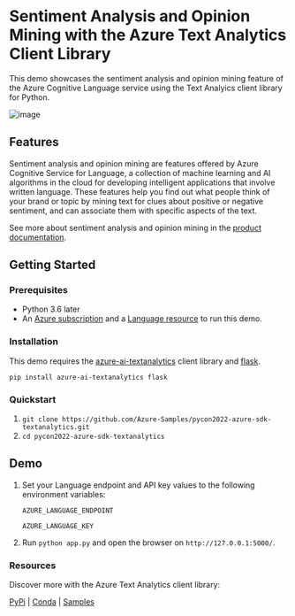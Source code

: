 # Sentiment Analysis and Opinion Mining with the Azure Text Analytics Client Library

This demo showcases the sentiment analysis and opinion mining feature of the Azure Cognitive Language service using the Text Analyics client library for Python.

![image](https://user-images.githubusercontent.com/31998003/165418390-1045c654-cb64-452b-9a48-cdece73b0ce3.png)

## Features

Sentiment analysis and opinion mining are features offered by Azure Cognitive Service for Language, a collection of machine learning and AI algorithms in the cloud for developing intelligent applications that involve written language. These features help you find out what people think of your brand or topic by mining text for clues about positive or negative sentiment, and can associate them with specific aspects of the text.

See more about sentiment analysis and opinion mining in the [product documentation](https://docs.microsoft.com/azure/cognitive-services/language-service/sentiment-opinion-mining/how-to/call-api).

## Getting Started

### Prerequisites

- Python 3.6 later
- An [Azure subscription](https://azure.microsoft.com/free/) and a
  [Language resource](https://docs.microsoft.com/azure/cognitive-services/cognitive-services-apis-create-account?tabs=language%2Cwindows#create-a-new-azure-cognitive-services-resource) to run this demo.

### Installation

This demo requires the [azure-ai-textanalytics](https://pypi.org/project/azure-ai-textanalytics/) client library and [flask](https://pypi.org/project/Flask/).

`pip install azure-ai-textanalytics flask`

### Quickstart

1. `git clone https://github.com/Azure-Samples/pycon2022-azure-sdk-textanalytics.git`
2. `cd pycon2022-azure-sdk-textanalytics`


## Demo

1. Set your Language endpoint and API key values to the following environment variables:

    `AZURE_LANGUAGE_ENDPOINT`

    `AZURE_LANGUAGE_KEY`

2. Run `python app.py` and open the browser on `http://127.0.0.1:5000/`.


### Resources

Discover more with the Azure Text Analytics client library:

[PyPi](https://pypi.org/project/azure-ai-textanalytics/) | [Conda](https://anaconda.org/microsoft/azure-ai-textanalytics) | [Samples](https://github.com/Azure/azure-sdk-for-python/tree/main/sdk/textanalytics/azure-ai-textanalytics/samples)
  